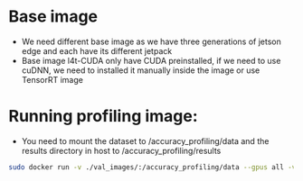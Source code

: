 # Base image

- We need different base image as we have three generations of jetson edge and each have its different jetpack
- Base image l4t-CUDA only have CUDA preinstalled, if we need to use cuDNN, we need to installed it manually inside the image or use TensorRT image

# Running profiling image:
- You need to mount the dataset to /accuracy\_profiling/data  and the results directory in host to /accuracy\_profiling/results
```bash
sudo docker run -v ./val_images/:/accuracy_profiling/data --gpus all -v /mnt/sd_card/git/RunningExample/new_object_classification/src/artifact/model_test/onnx/results/:/accuracy_profiling/results rdsea/onnx_accuracy_profiling:All
```
